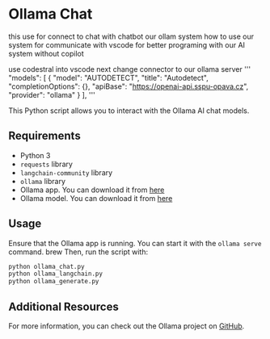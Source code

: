 # Ollama Chat
this use for  connect to chat with chatbot our ollam system
how to use our system for communicate with vscode for better programing with our AI system without copilot

use codestral into vscode
next change connector to our ollama server 
'''
"models": [
    {
      "model": "AUTODETECT",
      "title": "Autodetect",
      "completionOptions": {},
      "apiBase": "https://openai-api.sspu-opava.cz",
      "provider": "ollama"
    }
  ],
'''

This Python script allows you to interact with the Ollama AI chat models.

## Requirements

- Python 3
- `requests` library
- `langchain-community` library
- `ollama` library
- Ollama app. You can download it from [here](https://ollama.ai/download)
- Ollama model. You can download it from [here](https://ollama.ai/library)

## Usage

Ensure that the Ollama app is running. You can start it with the `ollama serve` command.
brew
Then, run the script with:

```bash
python ollama_chat.py
python ollama_langchain.py
python ollama_generate.py
```

## Additional Resources

For more information, you can check out the Ollama project on [GitHub](https://github.com/jmorganca/ollama).
